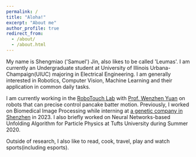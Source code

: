 ```yaml
---
permalink: /
title: "Aloha!"
excerpt: "About me"
author_profile: true
redirect_from: 
  - /about/
  - /about.html
---
```



My name is Shengmiao ('Samuel') Jin, also likes to be called 'Leumas'. 
I am currently an Undergraduate student at University of Illinois Urbana-Champaign(UIUC) majoring in Electrical Engineering. I am generally interested in Robotics, Computer Vision, Machine Learning and their application in common daily tasks.

I am currently working in the [RoboTouch Lab](https://publish.illinois.edu/robotouch/) with [Prof. Wenzhen Yuan](https://cs.illinois.edu/about/people/all-faculty/yuanwz) on robots that can precise control pancake batter motion. Previously, I worked on Biomedical Image Processing while interning at [a genetic company in Shenzhen](https://en.genomics.cn/) in 2023. I also briefly worked on Neural Networks-based Unfolding Algorithm for Particle Physics at Tufts University during Summer 2020.

Outside of research, I also like to read, cook, travel, play and watch sports(including esports).

